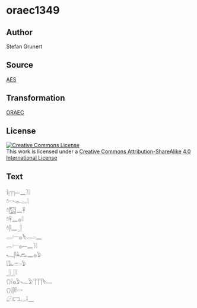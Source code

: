 # oraec1349

## Author

Stefan Grunert

## Source

[AES](https://github.com/simondschweitzer/aes)

## Transformation

[ORAEC](https://oraec.github.io/)

## License

<a rel="license" href="http://creativecommons.org/licenses/by-sa/4.0/"><img alt="Creative Commons License" style="border-width:0" src="https://i.creativecommons.org/l/by-sa/4.0/88x31.png" /></a><br />This work is licensed under a <a rel="license" href="http://creativecommons.org/licenses/by-sa/4.0/">Creative Commons Attribution-ShareAlike 4.0 International License</a>

## Text

𓌂𓉲𓍿𓈖𓍘𓇋<br>
𓏊𓎡𓁹𓂋𓇋<br>
𓏊𓉡𓈖𓋹<br>
𓏊𓋹𓈖𓐍𓇋<br>
𓏊𓋴𓈖𓃀<br>
𓂋𓍕𓐍𓌸𓂋𓏏𓈖<br>
𓂋𓍕𓐍𓍿𓈖𓍘𓇋<br>
𓆑𓋴𓇓𓃹𓈖𓐍𓅱<br>
𓌃𓅓𓂧𓅱<br>
𓃀𓃀𓇋<br>
𓂘𓍛𓐍𓅱𓆑𓅱𓊹𓊹𓊹𓌸𓂋<br>
𓂘𓍛𓋴𓍋𓎡<br>
𓋨𓉐𓂋𓌢𓈖<br>
